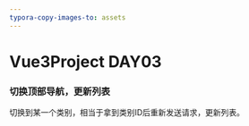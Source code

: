 ```yaml
---
typora-copy-images-to: assets
---
```


# Vue3Project DAY03

### 切换顶部导航，更新列表

切换到某一个类别，相当于拿到类别ID后重新发送请求，更新列表。



















